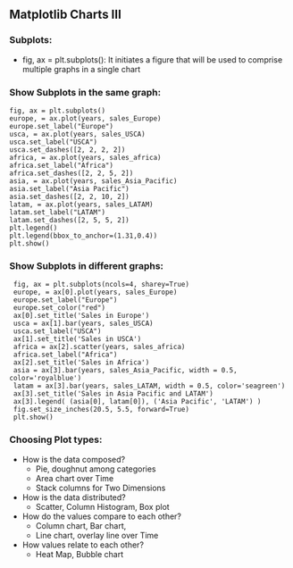 ## Matplotlib Charts III

### Subplots:
- fig, ax = plt.subplots(): It initiates a figure that will be used to comprise multiple graphs in a single chart

### Show Subplots in the same graph:

```
fig, ax = plt.subplots()
europe, = ax.plot(years, sales_Europe)
europe.set_label("Europe")
usca, = ax.plot(years, sales_USCA)
usca.set_label("USCA")
usca.set_dashes([2, 2, 2, 2])
africa, = ax.plot(years, sales_africa)
africa.set_label("Africa")
africa.set_dashes([2, 2, 5, 2])
asia, = ax.plot(years, sales_Asia_Pacific)
asia.set_label("Asia Pacific")
asia.set_dashes([2, 2, 10, 2])
latam, = ax.plot(years, sales_LATAM)
latam.set_label("LATAM")
latam.set_dashes([2, 5, 5, 2])
plt.legend()
plt.legend(bbox_to_anchor=(1.31,0.4))
plt.show()
```


### Show Subplots in different graphs:

```
 fig, ax = plt.subplots(ncols=4, sharey=True)
 europe, = ax[0].plot(years, sales_Europe)
 europe.set_label("Europe")
 europe.set_color("red")
 ax[0].set_title('Sales in Europe')
 usca = ax[1].bar(years, sales_USCA)
 usca.set_label("USCA")
 ax[1].set_title('Sales in USCA')
 africa = ax[2].scatter(years, sales_africa)
 africa.set_label("Africa")
 ax[2].set_title('Sales in Africa')
 asia = ax[3].bar(years, sales_Asia_Pacific, width = 0.5, color='royalblue')
 latam = ax[3].bar(years, sales_LATAM, width = 0.5, color='seagreen')
 ax[3].set_title('Sales in Asia Pacific and LATAM')
 ax[3].legend( (asia[0], latam[0]), ('Asia Pacific', 'LATAM') )
 fig.set_size_inches(20.5, 5.5, forward=True)
 plt.show()
 ```


### Choosing Plot types:

- How is the data composed?
  - Pie, doughnut among categories
  - Area chart over Time
  - Stack columns for Two Dimensions
- How is the data distributed?
  - Scatter, Column Histogram, Box plot
- How do the values compare to each other?
  - Column chart, Bar chart,
  - Line chart, overlay line over Time
- How values relate to each other?
  - Heat Map, Bubble chart



